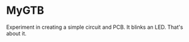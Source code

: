 MyGTB
============

Experiment in creating a simple circuit and PCB.  It blinks an LED.  That's about it.
